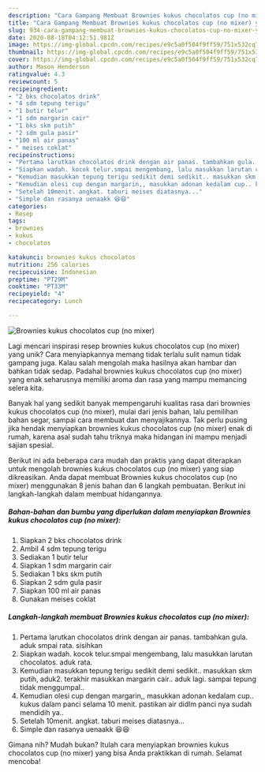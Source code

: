 ```yaml
---
description: "Cara Gampang Membuat Brownies kukus chocolatos cup (no mixer) yang Sempurna"
title: "Cara Gampang Membuat Brownies kukus chocolatos cup (no mixer) yang Sempurna"
slug: 934-cara-gampang-membuat-brownies-kukus-chocolatos-cup-no-mixer-yang-sempurna
date: 2020-08-18T04:12:51.981Z
image: https://img-global.cpcdn.com/recipes/e9c5a0f504f9ff59/751x532cq70/brownies-kukus-chocolatos-cup-no-mixer-foto-resep-utama.jpg
thumbnail: https://img-global.cpcdn.com/recipes/e9c5a0f504f9ff59/751x532cq70/brownies-kukus-chocolatos-cup-no-mixer-foto-resep-utama.jpg
cover: https://img-global.cpcdn.com/recipes/e9c5a0f504f9ff59/751x532cq70/brownies-kukus-chocolatos-cup-no-mixer-foto-resep-utama.jpg
author: Mason Henderson
ratingvalue: 4.3
reviewcount: 5
recipeingredient:
- "2 bks chocolatos drink"
- "4 sdm tepung terigu"
- "1 butir telur"
- "1 sdm margarin cair"
- "1 bks skm putih"
- "2 sdm gula pasir"
- "100 ml air panas"
- " meises coklat"
recipeinstructions:
- "Pertama larutkan chocolatos drink dengan air panas. tambahkan gula. aduk smpai rata. sisihkan"
- "Siapkan wadah. kocok telur.smpai mengembang, lalu masukkan larutan chocolatos. aduk rata."
- "Kemudian masukkan tepung terigu sedikit demi sedikit.. masukkan skm putih, aduk2. terakhir masukkan margarin cair.. aduk lagi. sampai tepung tidak menggumpal.."
- "Kemudian olesi cup dengan margarin,, masukkan adonan kedalam cup.. kukus dalam panci selama 10 menit. pastikan air didlm panci nya sudah mendidih ya.."
- "Setelah 10menit. angkat. taburi meises diatasnya..."
- "Simple dan rasanya uenaakk 😆😆"
categories:
- Resep
tags:
- brownies
- kukus
- chocolatos

katakunci: brownies kukus chocolatos 
nutrition: 256 calories
recipecuisine: Indonesian
preptime: "PT29M"
cooktime: "PT33M"
recipeyield: "4"
recipecategory: Lunch

---
```



![Brownies kukus chocolatos cup (no mixer)](https://img-global.cpcdn.com/recipes/e9c5a0f504f9ff59/751x532cq70/brownies-kukus-chocolatos-cup-no-mixer-foto-resep-utama.jpg)

Lagi mencari inspirasi resep brownies kukus chocolatos cup (no mixer) yang unik? Cara menyiapkannya memang tidak terlalu sulit namun tidak gampang juga. Kalau salah mengolah maka hasilnya akan hambar dan bahkan tidak sedap. Padahal brownies kukus chocolatos cup (no mixer) yang enak seharusnya memiliki aroma dan rasa yang mampu memancing selera kita.

Banyak hal yang sedikit banyak mempengaruhi kualitas rasa dari brownies kukus chocolatos cup (no mixer), mulai dari jenis bahan, lalu pemilihan bahan segar, sampai cara membuat dan menyajikannya. Tak perlu pusing jika hendak menyiapkan brownies kukus chocolatos cup (no mixer) enak di rumah, karena asal sudah tahu triknya maka hidangan ini mampu menjadi sajian spesial.




Berikut ini ada beberapa cara mudah dan praktis yang dapat diterapkan untuk mengolah brownies kukus chocolatos cup (no mixer) yang siap dikreasikan. Anda dapat membuat Brownies kukus chocolatos cup (no mixer) menggunakan 8 jenis bahan dan 6 langkah pembuatan. Berikut ini langkah-langkah dalam membuat hidangannya.

<!--inarticleads1-->

##### Bahan-bahan dan bumbu yang diperlukan dalam menyiapkan Brownies kukus chocolatos cup (no mixer):

1. Siapkan 2 bks chocolatos drink
1. Ambil 4 sdm tepung terigu
1. Sediakan 1 butir telur
1. Siapkan 1 sdm margarin cair
1. Sediakan 1 bks skm putih
1. Siapkan 2 sdm gula pasir
1. Siapkan 100 ml air panas
1. Gunakan  meises coklat




<!--inarticleads2-->

##### Langkah-langkah membuat Brownies kukus chocolatos cup (no mixer):

1. Pertama larutkan chocolatos drink dengan air panas. tambahkan gula. aduk smpai rata. sisihkan
1. Siapkan wadah. kocok telur.smpai mengembang, lalu masukkan larutan chocolatos. aduk rata.
1. Kemudian masukkan tepung terigu sedikit demi sedikit.. masukkan skm putih, aduk2. terakhir masukkan margarin cair.. aduk lagi. sampai tepung tidak menggumpal..
1. Kemudian olesi cup dengan margarin,, masukkan adonan kedalam cup.. kukus dalam panci selama 10 menit. pastikan air didlm panci nya sudah mendidih ya..
1. Setelah 10menit. angkat. taburi meises diatasnya...
1. Simple dan rasanya uenaakk 😆😆




Gimana nih? Mudah bukan? Itulah cara menyiapkan brownies kukus chocolatos cup (no mixer) yang bisa Anda praktikkan di rumah. Selamat mencoba!

